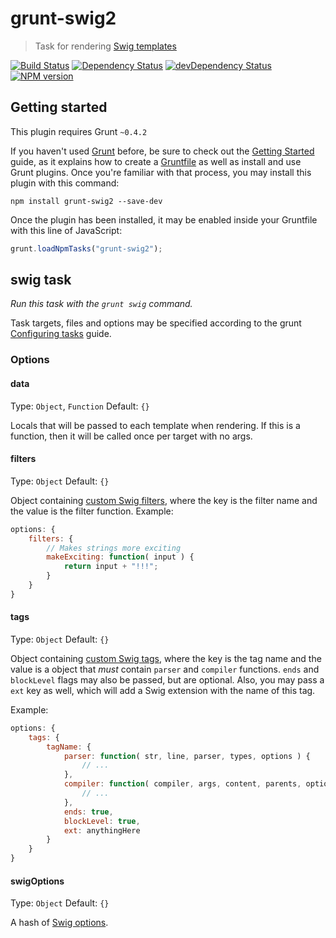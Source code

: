 # grunt-swig2
> Task for rendering [Swig templates](http://paularmstrong.github.io/swig)

[![Build Status](https://travis-ci.org/gustavohenke/grunt-swig2.png?branch=master)](https://travis-ci.org/gustavohenke/grunt-swig2)
[![Dependency Status](https://david-dm.org/gustavohenke/grunt-swig2.png)](https://david-dm.org/gustavohenke/grunt-swig2)
[![devDependency Status](https://david-dm.org/gustavohenke/grunt-swig2/dev-status.png)](https://david-dm.org/gustavohenke/grunt-swig2#info=devDependencies)
[![NPM version](https://badge.fury.io/js/grunt-swig2.png)](http://badge.fury.io/js/grunt-swig2)

## Getting started
This plugin requires Grunt `~0.4.2`

If you haven't used [Grunt](http://gruntjs.com/) before, be sure to check out the [Getting Started](http://gruntjs.com/getting-started) guide, as it explains how to create a [Gruntfile](http://gruntjs.com/sample-gruntfile) as well as install and use Grunt plugins. Once you're familiar with that process, you may install this plugin with this command:

```shell
npm install grunt-swig2 --save-dev
```

Once the plugin has been installed, it may be enabled inside your Gruntfile with this line of JavaScript:

```js
grunt.loadNpmTasks("grunt-swig2");
```

## swig task
_Run this task with the `grunt swig` command._

Task targets, files and options may be specified according to the grunt [Configuring tasks](http://gruntjs.com/configuring-tasks) guide.

### Options
#### data
Type: `Object`, `Function`
Default: `{}`

Locals that will be passed to each template when rendering. If this is a function, then it will be called once per target with no args.

#### filters
Type: `Object`
Default: `{}`

Object containing [custom Swig filters](http://paularmstrong.github.io/swig/docs/extending/#filters), where the key is the filter name and the value is the filter function.
Example:

```javascript
options: {
    filters: {
        // Makes strings more exciting
        makeExciting: function( input ) {
            return input + "!!!";
        }
    }
}
```

#### tags
Type: `Object`
Default: `{}`

Object containing [custom Swig tags](http://paularmstrong.github.io/swig/docs/extending/#tags), where the key is the tag name and the value is a object that _must_ contain `parser` and `compiler` functions. `ends` and `blockLevel` flags may also be passed, but are optional.
Also, you may pass a `ext` key as well, which will add a Swig extension with the name of this tag.

Example:

```javascript
options: {
    tags: {
        tagName: {
            parser: function( str, line, parser, types, options ) {
                // ...
            },
            compiler: function( compiler, args, content, parents, options, blockName ) {
                // ...
            },
            ends: true,
            blockLevel: true,
            ext: anythingHere
        }
    }
}
```

#### swigOptions
Type: `Object`
Default: `{}`

A hash of [Swig options](http://paularmstrong.github.io/swig/docs/api/#SwigOpts).
